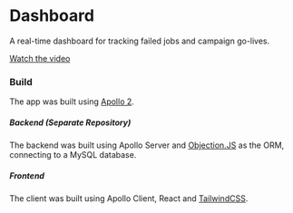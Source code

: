 # Dashboard
A real-time dashboard for tracking failed jobs and campaign go-lives.

[Watch the video](https://www.youtube.com/watch?v=GQbJA2zahGk)

### Build
The app was built using [Apollo 2](https://www.apollographql.com/).

##### Backend (Separate Repository)
The backend was built using Apollo Server and [Objection.JS](http://vincit.github.io/objection.js/) as the ORM, connecting to a MySQL database.

##### Frontend
The client was built using Apollo Client, React and [TailwindCSS](https://tailwindcss.com).

